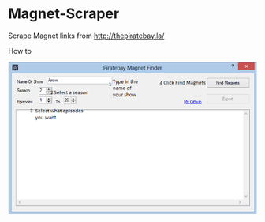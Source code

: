 # Magnet-Scraper
Scrape Magnet links from http://thepiratebay.la/

How to

![Step 1](Steps\Step1.PNG)
